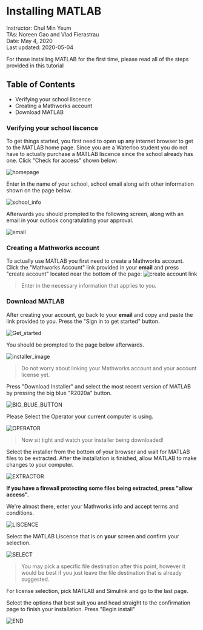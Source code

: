 # Installing MATLAB
Instructor: Chul Min Yeum   
TAs: Noreen Gao and Vlad Fierastrau  
Date: May 4, 2020  
Last updated: 2020-05-04  

For those installing MATLAB for the first time, please read all of the steps provided in this tutorial

## Table of Contents  

* Verifying your school liscence
* Creating a Mathworks account
* Download MATLAB 

### Verifying your school liscence
To get things started, you first need to open up any internet browser to get to the MATLAB home page. Since you are a Waterloo student
you do not have to actually purchase a MATLAB liscence since the school already has one. Click "Check for access" shown below:

![homepage](https://github.com/Vlad2269/Vlad/blob/master/download_for_matlab.png)

Enter in the name of your school, school email along with other information shown on the page below.

![school_info](https://github.com/Vlad2269/Vlad/blob/master/ENTER_INFO_FOR_MATLAB.png)

Afterwards you should prompted to the following screen, along with an email in your outlook congratulating your approval.

![email](https://github.com/Vlad2269/Vlad/blob/master/CLICK_THE_LINK.PNG)

### Creating a Mathworks account 
To actually use MATLAB you first need to create a Mathworks account. Click the "Mathworks Account" link provided in your **email** and press "create account" located near the bottom of the page:
![create account link](https://github.com/Vlad2269/Vlad/blob/master/CREATE_MATHWORKS_ACCOUNT_PT2.png)
>Enter in the necessary information that applies to you.

### Download MATLAB
After creating your account, go back to your **email** and copy and paste the link provided to you. Press the "Sign in to get started" button.

![Get_started](https://github.com/Vlad2269/Vlad/blob/master/CREATE_MATHWORKS_ACCOUNT.png)

You should be prompted to the page below afterwards.

![installer_image](https://github.com/Vlad2269/Vlad/blob/master/DOWNLOAD_INSTALLER.png)
>Do not worry about linking your Mathworks account and your account license yet.

Press "Download Installer" and select the most recent version of MATLAB by pressing the big blue "R2020a" button.

![BIG_BLUE_BUTTON](https://github.com/Vlad2269/Vlad/blob/master/BIG_BLUE_BUTTON.png)

Please Select the Operator your current computer is using.

![OPERATOR](https://github.com/Vlad2269/Vlad/blob/master/SELECTING_operator.png)
>Now sit tight and watch your installer being downloaded!

Select the installer from the bottom of your browser and wait for MATLAB files to be extracted. After the installation is finished, allow MATLAB to make changes to your computer.

![EXTRACTOR](https://github.com/Vlad2269/Vlad/blob/master/FILE%20EXTRACTOR.PNG)

**If you have a firewall protecting some files being extracted, press "allow access".**

We're almost there, enter your Mathworks info and accept terms and conditions.

![LISCENCE](https://github.com/Vlad2269/Vlad/blob/master/LISCENCE%20AGREEMENT.png)

Select the MATLAB Liscence that is on **your** screen and confirm your selection.

![SELECT](https://github.com/Vlad2269/Vlad/blob/master/SELECT%20LISCENCE.png)
>You may pick a specific file destination after this point, however it would be best if you just leave the file destination that is already suggested.

For license selection, pick MATLAB and Simulink and go to the last page.

Select the options that best suit you and head straight to the confirmation page to finish your installation. Press "Begin install"

![END](https://github.com/Vlad2269/Vlad/blob/master/CONFIRM%20SELECTION.png)
